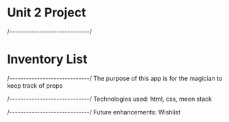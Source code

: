 # Unit 2 Project
/*-----------------------------*/

# Inventory List
/*-----------------------------*/
The purpose of this app is for the magician to keep track of props

/*-----------------------------*/
Technologies used:
html, css, meen stack

/*-----------------------------*/
Future enhancements:
Wishlist
